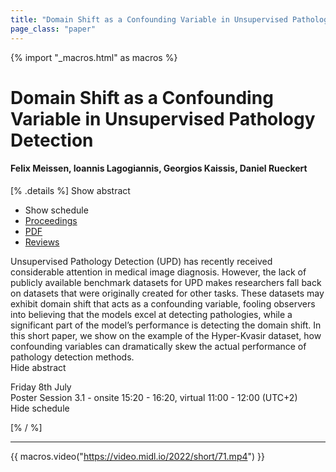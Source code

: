 ```yaml
---
title: "Domain Shift as a Confounding Variable in Unsupervised Pathology Detection"
page_class: "paper"
---
```


{% import "_macros.html" as macros %}

# Domain Shift as a Confounding Variable in Unsupervised Pathology Detection

#### Felix Meissen, Ioannis Lagogiannis, Georgios Kaissis, Daniel Rueckert

[% .details %]
<a class="toggle_visibility" data-selector=".abstract" data-level="3">Show abstract</a>
- <a class="toggle_visibility" data-selector=".schedule" data-level="3">Show schedule</a>
- <a href="">Proceedings</a>
- <a href="https://openreview.net/pdf?id=6tsAzh_tnyF">PDF</a>
- <a href="https://openreview.net/forum?id=6tsAzh_tnyF">Reviews</a>

<p>
    <span class="abstract">
        Unsupervised Pathology Detection (UPD) has recently received considerable attention in medical image diagnosis. However, the lack of publicly available benchmark datasets for UPD makes researchers fall back on datasets that were originally created for other tasks. These datasets may exhibit domain shift that acts as a confounding variable, fooling observers into believing that the models excel at detecting pathologies, while a significant part of the model’s performance is detecting the domain shift. In this short paper, we show on the example of the Hyper-Kvasir dataset, how confounding variables can dramatically skew the actual performance of pathology detection methods.
        <br>
        <span class="actions"><a class="toggle_visibility" data-level="2">Hide abstract</a></span>
    </span>
</p>

<p>
    <span class="schedule">
        Friday 8th July<br>Poster Session 3.1 - onsite 15:20 - 16:20, virtual 11:00 - 12:00 (UTC+2)
        <br>
        <span class="actions"><a class="toggle_visibility" data-level="2">Hide schedule</a></span>
    </span>
</p>

[% / %]


---
{{ macros.video("https://video.midl.io/2022/short/71.mp4") }}
